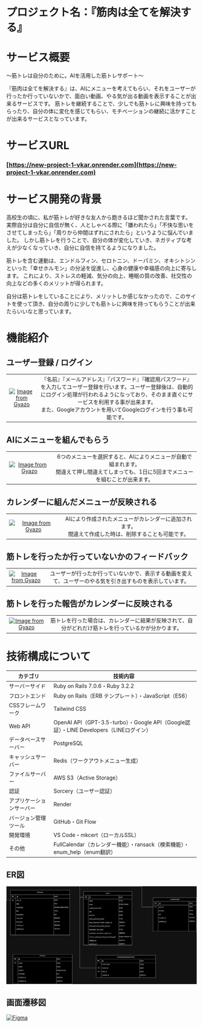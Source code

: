 # プロジェクト名：『筋肉は全てを解決する』

# サービス概要
～筋トレは自分のために。AIを活用した筋トレサポート～

『筋肉は全てを解決する』は、AIにメニューを考えてもらい、それをユーザーが行ったか行っていないかで、面白い動画、やる気が出る動画を表示することが出来るサービスです。
筋トレを継続することで、少しでも筋トレに興味を持ってもらったり、自分の体に変化を感じてもらい、モチベーションの継続に活かすことが出来るサービスとなっています。

# サービスURL
### [https://new-project-1-vkar.onrender.com](https://new-project-1-vkar.onrender.com)

# サービス開発の背景
高校生の頃に、私が筋トレが好きな友人から飽きるほど聞かされた言葉です。
実際自分は自分に自信が無く、人としゃべる際に「嫌われたら」「不快な思いをさせてしまったら」「周りから仲間はずれにされたら」というように悩んでいました。
しかし筋トレを行うことで、自分の体が変化していき、ネガティブな考えが少なくなっていき、自分に自信を持てるようになりました。

筋トレを含む運動は、エンドルフィン、セロトニン、ドーパミン、オキシトシンといった「幸せホルモン」の分泌を促進し、心身の健康や幸福感の向上に寄与します。
これにより、ストレスの軽減、気分の向上、睡眠の質の改善、社交性の向上などの多くのメリットが得られます。

自分は筋トレをしていることにより、メリットしか感じなかったので、このサイトを使って頂き、自分の周りに少しでも筋トレに興味を持ってもらうことが出来たらいいなと思っています。

# 機能紹介

## ユーザー登録 / ログイン
| | |
|:---:|:---:|
| [![Image from Gyazo](https://i.gyazo.com/1e63e06ee9e0b141e8fcc2e6e9caaa8a.gif)](https://gyazo.com/1e63e06ee9e0b141e8fcc2e6e9caaa8a) | 『名前』『メールアドレス』『パスワード』『確認用パスワード』を入力してユーザー登録を行います。ユーザー登録後は、自動的にログイン処理が行われるようになっており、そのまま直ぐにサービスを利用する事が出来ます。<br>また、Googleアカウントを用いてGoogleログインを行う事も可能です。 |

## AIにメニューを組んでもらう
| | |
|:---:|:---:|
| [![Image from Gyazo](https://i.gyazo.com/69a5c8e76093b8bbd790ba69ff77b059.gif)](https://gyazo.com/69a5c8e76093b8bbd790ba69ff77b059) | 6つのメニューを選択すると、AIによりメニューが自動で組まれます。<br>間違えて押し間違えてしまっても、1日に5回までメニューを組むことが出来ます。 |

## カレンダーに組んだメニューが反映される
| | |
|:---:|:---:|
| [![Image from Gyazo](https://i.gyazo.com/271258190293a4842f32e54b5a6b175d.gif)](https://gyazo.com/271258190293a4842f32e54b5a6b175d) | AIにより作成されたメニューがカレンダーに追加されます。<br>間違えて作成した時は、削除することも可能です。 |

## 筋トレを行ったか行っていないかのフィードバック
| | |
|:---:|:---:|
| [![Image from Gyazo](https://i.gyazo.com/c9fa6be8fe17c7678b757a2809178f0f.gif)](https://gyazo.com/c9fa6be8fe17c7678b757a2809178f0f) | ユーザーが行ったか行っていないかで、表示する動画を変えて、ユーザーのやる気を引き出すものを表示しています。 |

## 筋トレを行った報告がカレンダーに反映される
| | |
|:---:|:---:|
| [![Image from Gyazo](https://i.gyazo.com/df4edc63e424707f753ef3581a0b2535.gif)](https://gyazo.com/df4edc63e424707f753ef3581a0b2535) | 筋トレを行った場合は、カレンダーに結果が反映されて、自分がどれだけ筋トレを行っているかが分かります。 |

# 技術構成について

| カテゴリ | 技術内容 |
| --- | --- | 
| サーバーサイド | Ruby on Rails 7.0.6・Ruby 3.2.2 |
| フロントエンド | Ruby on Rails（ERB テンプレート）・JavaScript（ES6） |
| CSSフレームワーク | Tailwind CSS |
| Web API | OpenAI API（GPT-3.5-turbo）・Google API（Google認証）・LINE Developers（LINEログイン） |
| データベースサーバー | PostgreSQL |
| キャッシュサーバー | Redis（ワークアウトメニュー生成） |
| ファイルサーバー | AWS S3（Active Storage） |
| 認証 | Sorcery（ユーザー認証） |
| アプリケーションサーバー | Render |
| バージョン管理ツール | GitHub・Git Flow |
| 開発環境 | VS Code・mkcert（ローカルSSL） |
| その他 | FullCalendar（カレンダー機能）・ransack（検索機能）・enum_help（enum翻訳） |

## ER図
![ER Diagram](docs/筋肉は全てを解決する.drawio.png)

## 画面遷移図
[![Figma](https://www.figma.com/design/4C25UVsbUpLTE7zcv9w6nP/%E6%9C%AC%E3%83%AA%E3%83%AA%E3%83%BC%E3%82%B9?node-id=0-1&m=dev&t=0VSVclDlOOdioWNj-1)](https://www.figma.com/design/4C25UVsbUpLTE7zcv9w6nP/%E6%9C%AC%E3%83%AA%E3%83%AA%E3%83%BC%E3%82%B9?node-id=0-1&m=dev&t=0VSVclDlOOdioWNj-1)
